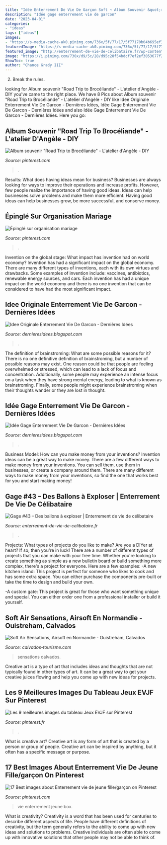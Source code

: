 ```yaml
---
title: "Idée Enterrement De Vie De Garçon Soft ~ Album Souvenir &quot;road Trip To Brocéliande&quot;"
description: "Idée gage enterrement vie de garcon"
date: "2023-04-01"
categories:
- "ideas"
tags: ["ideas"]
images:
- "https://s-media-cache-ak0.pinimg.com/736x/5f/77/17/5f77170b04b695ef35a5b93edd09bd65.jpg"
featuredImage: "https://s-media-cache-ak0.pinimg.com/736x/5f/77/17/5f77170b04b695ef35a5b93edd09bd65.jpg"
featured_image: "http://enterrement-de-vie-de-celibataire.fr/wp-content/uploads/Gage-des-ballons-pour-enterrement-vie-celibataire.jpg"
image: "https://i.pinimg.com/736x/d9/5c/28/d95c28f54bdcf7ef2ef3053677f24bb9--guestbook.jpg"
ShowToc: true
author: "Chance Grady III"
---
```



2. Break the rules.

	

		
looking for Album souvenir &quot;Road Trip to Brocéliande&quot; - L&#039;atelier d&#039;Angèle - DIY you've came to the right place. We have 8 Pics about Album souvenir &quot;Road Trip to Brocéliande&quot; - L&#039;atelier d&#039;Angèle - DIY like Idee Originale Enterrement Vie De Garcon - Dernières Idées, Idée Gage Enterrement Vie De Garcon - Dernières Idées and also Idée Gage Enterrement Vie De Garcon - Dernières Idées. Here you go:
		
    
## Album Souvenir &quot;Road Trip To Brocéliande&quot; - L&#039;atelier D&#039;Angèle - DIY

<img loading=lazy src="https://i.pinimg.com/originals/61/8b/ba/618bbaa76b878923d04236ec9c772ff3.jpg" onerror="this.onerror=null;this.src='https://tse3.mm.bing.net/th?id=OIP.vOLw0M6DAxri_wd4L08c0gHaLH&amp;pid=15.1';" alt="Album souvenir &quot;Road Trip to Brocéliande&quot; - L&#039;atelier d&#039;Angèle - DIY">

_Source: pinterest.com_

>. 

	

Results: What does having ideas mean for business?
Businesses are always looking for ways to improve their operations and increase profits. However, few people realize the importance of having good ideas. Ideas can help businesses solve problems and make them more efficient. Having good ideas can help businesses grow, be more successful, and conserve money.

    
## Épinglé Sur Organisation Mariage

<img loading=lazy src="https://i.pinimg.com/originals/b9/99/ae/b999aeb3a176b4e3438ceb14f976124b.jpg" onerror="this.onerror=null;this.src='https://tse3.mm.bing.net/th?id=OIP.k3tbOclK4Q0CXqQVQGCSLwHaGK&amp;pid=15.1';" alt="Épinglé sur organisation mariage">

_Source: pinterest.com_

>. 

	

Invention on the global stage: What impact has invention had on world economy?
Invention has had a significant impact on the global economy. There are many different types of inventions, each with its own virtues and drawbacks. Some examples of invention include: vaccines, antibiotics, renewable energy sources, and cars. Each invention has had a unique impact on the world economy and there is no one invention that can be considered to have had the most significant impact.

    
## Idee Originale Enterrement Vie De Garcon - Dernières Idées

<img loading=lazy src="https://i.pinimg.com/originals/c4/cd/b6/c4cdb6a88dd3ff470ca2208d0e848c1b.jpg" onerror="this.onerror=null;this.src='https://tse2.mm.bing.net/th?id=OIP.Y800IkvbCM8MfoXi3As5AgHaHa&amp;pid=15.1';" alt="Idee Originale Enterrement Vie De Garcon - Dernières Idées">

_Source: dernieresidees.blogspot.com_

>. 

	

The definition of brainstroming: What are some possible reasons for it?
There is no one definitive definition of brainstroming, but a number of possible reasons may exist. One reason could be that people are feeling overwhelmed or stressed, which can lead to a lack of focus and concentration. Additionally, some people may experience an intense focus on a task when they have strong mental energy, leading to what is known as brainstroming. Finally, some people might experience brainstroming when their thoughts wander or they are lost in thought.

    
## Idée Gage Enterrement Vie De Garcon - Dernières Idées

<img loading=lazy src="https://images-na.ssl-images-amazon.com/images/I/71jk01TO-oL._SX425_.jpg" onerror="this.onerror=null;this.src='https://tse4.mm.bing.net/th?id=OIP.fPTVa6iOLSPPfunIBTvP-AAAAA&amp;pid=15.1';" alt="Idée Gage Enterrement Vie De Garcon - Dernières Idées">

_Source: dernieresidees.blogspot.com_

>. 

	

Business Model: How can you make money from your inventions?
Invention ideas can be a great way to make money. There are a few different ways to make money from your inventions. You can sell them, use them in businesses, or create a company around them. There are many different ways to make money from your inventions, so find the one that works best for you and start making money!

    
## Gage #43 – Des Ballons à Exploser | Enterrement De Vie De Célibataire

<img loading=lazy src="http://enterrement-de-vie-de-celibataire.fr/wp-content/uploads/Gage-des-ballons-pour-enterrement-vie-celibataire.jpg" onerror="this.onerror=null;this.src='https://tse3.mm.bing.net/th?id=OIP.poLCktqD721GfeiMG-qZ-wHaHa&amp;pid=15.1';" alt="Gage #43 – Des ballons à exploser | Enterrement de vie de célibataire">

_Source: enterrement-de-vie-de-celibataire.fr_

>. 

	

Projects: What types of projects do you like to make?
Are you a DIYer at heart? If so, then you're in luck! There are a number of different types of projects that you can make with your free time. Whether you're looking to create something as simple as a new bulletin board or build something more complex, there's a project for everyone. Here are a few examples: 
-A new kitchen island: This project is perfect for someone who likes to cook and has some extra space. You can either purchase the components pre-built or take the time to design and build your own. 

-A custom gate: This project is great for those who want something unique and special. You can either order one from a professional installer or build it yourself.

    
## Soft Air Sensations, Airsoft En Normandie - Ouistreham, Calvados

<img loading=lazy src="https://cdt14.media.tourinsoft.eu/upload/Soft-Air-Sensations-12.jpg" onerror="this.onerror=null;this.src='https://tse2.mm.bing.net/th?id=OIP.mYMhcXq1V3yff_xNCI6LwgHaFj&amp;pid=15.1';" alt="Soft Air Sensations, Airsoft en Normandie - Ouistreham, Calvados">

_Source: calvados-tourisme.com_

>sensations calvados. 

	

Creative art is a type of art that includes ideas and thoughts that are not typically found in other types of art. It can be a great way to get your creative juices flowing and help you come up with new ideas for projects.

    
## Les 9 Meilleures Images Du Tableau Jeux EVJF Sur Pinterest

<img loading=lazy src="https://i.pinimg.com/736x/d9/5c/28/d95c28f54bdcf7ef2ef3053677f24bb9--guestbook.jpg" onerror="this.onerror=null;this.src='https://tse2.mm.bing.net/th?id=OIP.WRGhsNBir0ghiBJGIz5CagHaFj&amp;pid=15.1';" alt="Les 9 meilleures images du tableau Jeux EVJF sur Pinterest">

_Source: pinterest.fr_

>. 

	

What is creative art?
Creative art is any form of art that is created by a person or group of people. Creative art can be inspired by anything, but it often has a specific message or purpose.

    
## 17 Best Images About Enterrement Vie De Jeune Fille/garçon On Pinterest

<img loading=lazy src="https://s-media-cache-ak0.pinimg.com/736x/5f/77/17/5f77170b04b695ef35a5b93edd09bd65.jpg" onerror="this.onerror=null;this.src='https://tse2.mm.bing.net/th?id=OIP.7_60aU-Yvo3QKiHAxVUuYQHaHh&amp;pid=15.1';" alt="17 Best images about Enterrement vie de jeune fille/garçon on Pinterest">

_Source: pinterest.com_

>vie enterrement jeune box. 

	

What is creativity?
Creativity is a word that has been used for centuries to describe different aspects of life. People have different definitions of creativity, but the term generally refers to the ability to come up with new ideas and solutions to problems. Creative individuals are often able to come up with innovative solutions that other people may not be able to think of.

